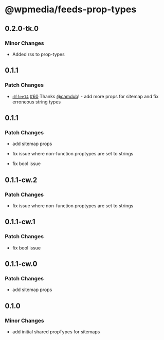 # @wpmedia/feeds-prop-types

## 0.2.0-tk.0

### Minor Changes

- Added rss to prop-types

## 0.1.1

### Patch Changes

- [`dffee14`](https://github.com/WPMedia/feed-components/commit/dffee1420c22302cdec0a7bfaeb65979ce7d6bc7) [#60](https://github.com/WPMedia/feed-components/pull/60) Thanks [@camdub](https://github.com/camdub)! - add more props for sitemap and fix erroneous string types

## 0.1.1

### Patch Changes

- add sitemap props

* fix issue where non-function proptypes are set to strings

- fix bool issue

## 0.1.1-cw.2

### Patch Changes

- fix issue where non-function proptypes are set to strings

## 0.1.1-cw.1

### Patch Changes

- fix bool issue

## 0.1.1-cw.0

### Patch Changes

- add sitemap props

## 0.1.0

### Minor Changes

- add initial shared propTypes for sitemaps
